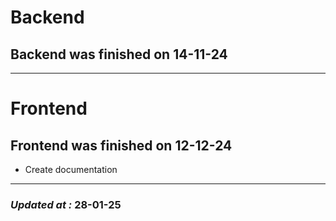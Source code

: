 # Backend

## Backend was finished on 14-11-24

---

# Frontend

## Frontend was finished on 12-12-24

- Create documentation

---

### **_Updated at :_** 28-01-25
